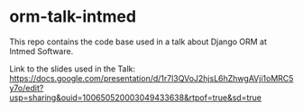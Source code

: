 # orm-talk-intmed
This repo contains the code base used in a talk about Django ORM at Intmed Software.


Link to the slides used in the Talk: https://docs.google.com/presentation/d/1r7l3QVoJ2hjsL6hZhwgAVji1oMRC5y7o/edit?usp=sharing&ouid=100650520003049433638&rtpof=true&sd=true
